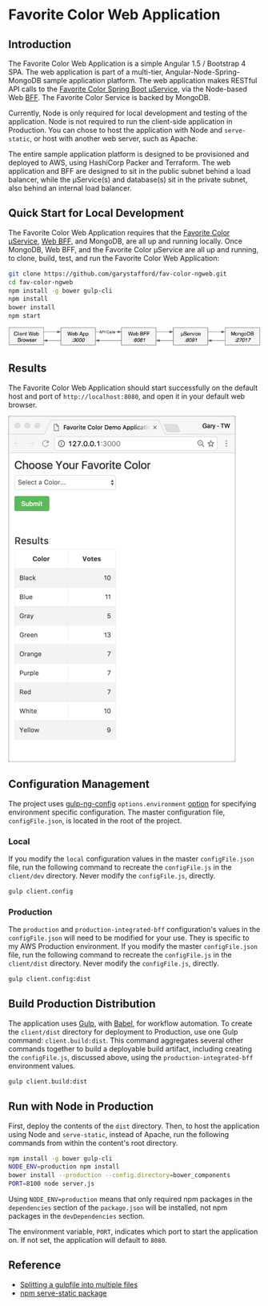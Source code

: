 # Favorite Color Web Application

## Introduction

The Favorite Color Web Application is a simple Angular 1.5 / Bootstrap 4 SPA. The web application is part of a multi-tier, Angular-Node-Spring-MongoDB sample application platform. The web application makes RESTful API calls to the [Favorite Color Spring Boot μService](https://github.com/tydkdev/FavoriteColor), via the Node-based Web [BFF](https://github.com/tydkdev/fav-color-bff). The Favorite Color Service is backed by MongoDB.

Currently, Node is only required for local development and testing of the application. Node is not required to run the client-side application in Production. You can chose to host the application with Node and `serve-static`, or host with another web server, such as Apache.

The entire sample application platform is designed to be provisioned and deployed to AWS, using HashiCorp Packer and Terraform. The web application and BFF are designed to sit in the public subnet behind a load balancer, while the μService(s) and database(s) sit in the private subnet, also behind an internal load balancer.

## Quick Start for Local Development

The Favorite Color Web Application requires that the [Favorite Color μService](https://github.com/tydkdev/FavoriteColor.git), [Web BFF](https://github.com/tydkdev/fav-color-bff), and MongoDB, are all up and running locally. Once MongoDB, Web BFF, and the Favorite Color μService are all up and running, to clone, build, test, and run the Favorite Color Web Application:

```bash
git clone https://github.com/garystafford/fav-color-ngweb.git
cd fav-color-ngweb
npm install -g bower gulp-cli
npm install
bower install
npm start
```

![Local Architecture](local-bff.png)

## Results

The Favorite Color Web Application should start successfully on the default host and port of `http://localhost:8080`, and open it in your default web browser.

![Web UI](web-ui.png)

## Configuration Management

The project uses [gulp-ng-config](https://www.npmjs.com/package/gulp-ng-config) `options.environment` [option](https://www.npmjs.com/package/gulp-ng-config#optionsenvironment) for specifying environment specific configuration. The master configuration file, `configFile.json`, is located in the root of the project.

### Local

If you modify the `local` configuration values in the master `configFile.json` file, run the following command to recreate the `configFile.js` in the `client/dev` directory. Never modify the `configFile.js`, directly.

```bash
gulp client.config
```

### Production

The `production` and `production-integrated-bff` configuration's values in the `configFile.json` will need to be modified for your use. They is specific to my AWS Production environment. If you modify the master `configFile.json` file, run the following command to recreate the `configFile.js` in the `client/dist` directory. Never modify the `configFile.js`, directly.

```bash
gulp client.config:dist
```

## Build Production Distribution

The application uses [Gulp](http://gulpjs.com/), with [Babel](https://www.npmjs.com/package/gulp-babel), for workflow automation. To create the `client/dist` directory for deployment to Production, use one Gulp command: `client.build:dist`. This command aggregates several other commands together to build a deployable build artifact, including creating the `configFile.js`, discussed above, using the `production-integrated-bff` environment values.

```bash
gulp client.build:dist
```

## Run with Node in Production

First, deploy the contents of the `dist` directory. Then, to host the application using Node and `serve-static`, instead of Apache, run the following commands from within the content's root directory.

```bash
npm install -g bower gulp-cli
NODE_ENV=production npm install
bower install --production --config.directory=bower_components
PORT=8100 node server.js
```

Using `NODE_ENV=production` means that only required npm packages in the `dependencies` section of the `package.json` will be installed, not npm packages in the `devDependencies` section.

The environment variable, `PORT`, indicates which port to start the application on. If not set, the application will default to `8080`.

## Reference

- [Splitting a gulpfile into multiple files](http://macr.ae/article/splitting-gulpfile-multiple-files.html)
- [npm serve-static package](https://www.npmjs.com/package/serve-static)
